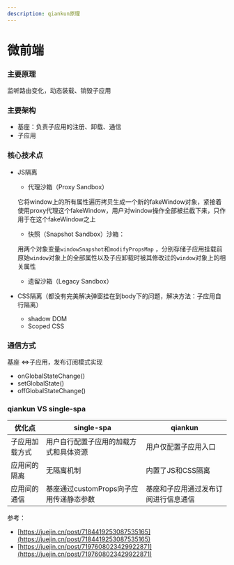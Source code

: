 ```yaml
---
description: qiankun原理
---
```


# 微前端

### 主要原理

监听路由变化，动态装载、销毁子应用



### 主要架构

* 基座：负责子应用的注册、卸载、通信
* 子应用



### 核心技术点

*   JS隔离

    * 代理沙箱（Proxy Sandbox）

    它将window上的所有属性遍历拷贝生成一个新的fakeWindow对象，紧接着使用proxy代理这个fakeWindow，用户对window操作全部被拦截下来，只作用于在这个fakeWindow之上

    * 快照（Snapshot Sandbox）沙箱：

    用两个对象变量`windowSnapshot`和`modifyPropsMap` ，分别存储子应用挂载前原始`window`对象上的全部属性以及子应卸载时被其修改过的`window`对象上的相关属性

    * 遗留沙箱（Legacy Sandbox）
* CSS隔离（都没有完美解决弹窗挂在到body下的问题，解决方法：子应用自行隔离）
  * shadow DOM
  * Scoped CSS



### 通信方式

基座 <=>子应用，发布订阅模式实现

* onGlobalStateChange()
* setGlobalState()
* offGlobalStateChange()



### qiankun VS single-spa

| 优化点     | single-spa                | qiankun            |
| ------- | ------------------------- | ------------------ |
| 子应用加载方式 | 用户自行配置子应用的加载方式和具体资源       | 用户仅配置子应用入口         |
| 应用间的隔离  | 无隔离机制                     | 内置了JS和CSS隔离        |
| 应用间的通信  | 基座通过customProps向子应用传递静态参数 | 基座和子应用通过发布订阅进行信息通信 |







参考：

* [https://juejin.cn/post/7184419253087535165](https://juejin.cn/post/7184419253087535165)
* [https://juejin.cn/post/7197608023429922871](https://juejin.cn/post/7197608023429922871)
